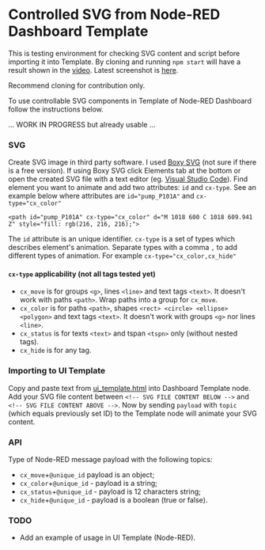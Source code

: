 # Controlled SVG from Node-RED Dashboard Template

This is testing environment for checking SVG content and script before importing it into Template. By cloning and 
running `npm start` will have a result shown in the [video](https://youtu.be/_w8A3yhw0vA). Latest screenshot
is [here](https://github.com/Alex-OPTIM/red-dashboard-svg-control/blob/master/screenshots/localhost_8000_190930.png).

Recommend cloning for contribution only. 

To use controllable SVG components in Template of Node-RED Dashboard follow the instructions below.  

... WORK IN PROGRESS but already usable ...

### SVG
Create SVG image in third party software. I used [Boxy SVG](https://boxy-svg.com/) (not sure if there is a 
free version). If using Boxy SVG click Elements tab at the bottom or open the created SVG file with a text 
editor (eg. [Visual Studio Code](https://code.visualstudio.com/download)). Find element you want to 
animate and add two attributes: `id` and `cx-type`. See an example below where attributes
are `id="pump_P101A"` and `cx-type="cx_color"`

`<path id="pump_P101A" cx-type="cx_color" d="M 1018 600 C 1018 609.941 Z" style="fill: rgb(216, 216, 216);">`

The `id` attribute is an unique identifier. `cx-type` is a set of types which describes element's
animation. Separate types with a comma `,` to add different types of animation. For example
`cx-type="cx_color,cx_hide"`

#### `cx-type` applicability (not all tags tested yet)
- `cx_move` is for groups `<g>`, lines `<line>` and text tags `<text>`. It doesn't work with 
paths `<path>`. Wrap paths into a group for `cx_move`.
- `cx_color` is for paths `<path>`, shapes `<rect> <circle> <ellipse> <polygon>` and text tags `<text>`.
It doesn't work with groups `<g>` nor lines `<line>`.
- `cx_status` is for texts `<text>` and tspan `<tspn>` only (without nested tags).
- `cx_hide` is for any tag.


### Importing to UI Template
Copy and paste text from [ui_template.html](https://github.com/Alex-OPTIM/red-dashboard-svg-control/blob/master/app/view1/ui_template.html) 
into Dashboard Template node. Add your SVG file content between `<!-- SVG FILE CONTENT BELOW -->` 
and `<!-- SVG FILE CONTENT ABOVE -->`. Now by sending `payload` with `topic` (which equals previously set ID) to 
the Template node will animate your SVG content.

### API
Type of Node-RED message payload with the following topics:
- `cx_move`+`@unique_id` payload is an object;
- `cx_color`+`@unique_id` - payload is a string;
- `cx_status`+`@unique_id` - payload is 12 characters string;
- `cx_hide`+`@unique_id` - payload is a boolean (true or false).

### TODO
- Add an example of usage in UI Template (Node-RED).

